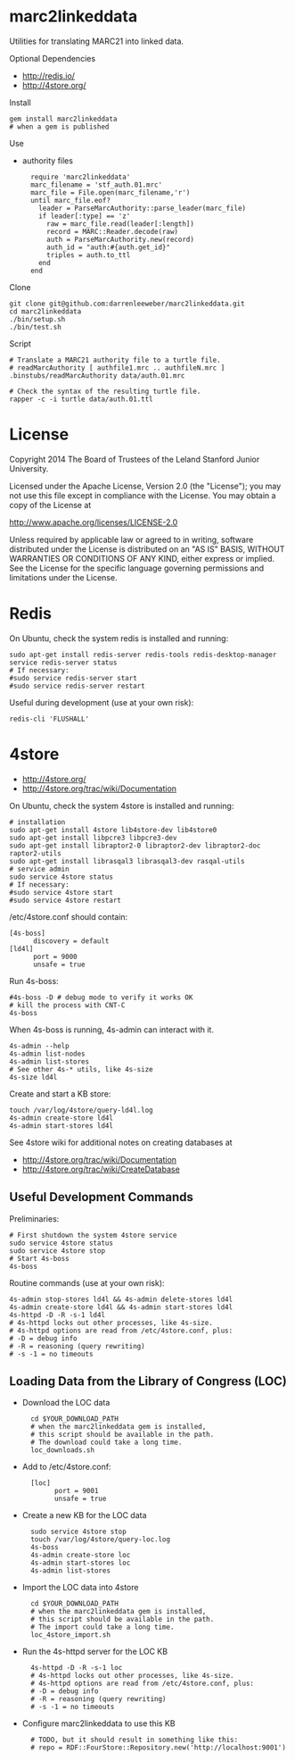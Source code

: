 
marc2linkeddata
===============

Utilities for translating MARC21 into linked data.

Optional Dependencies

  - http://redis.io/
  - http://4store.org/

Install

    gem install marc2linkeddata
    # when a gem is published

Use

- authority files

        require 'marc2linkeddata'
        marc_filename = 'stf_auth.01.mrc'
        marc_file = File.open(marc_filename,'r')
        until marc_file.eof?
          leader = ParseMarcAuthority::parse_leader(marc_file)
          if leader[:type] == 'z'
            raw = marc_file.read(leader[:length])
            record = MARC::Reader.decode(raw)
            auth = ParseMarcAuthority.new(record)
            auth_id = "auth:#{auth.get_id}"
            triples = auth.to_ttl
          end
        end

Clone

    git clone git@github.com:darrenleeweber/marc2linkeddata.git
    cd marc2linkeddata
    ./bin/setup.sh
    ./bin/test.sh

Script

    # Translate a MARC21 authority file to a turtle file.
    # readMarcAuthority [ authfile1.mrc .. authfileN.mrc ]
    .binstubs/readMarcAuthority data/auth.01.mrc

    # Check the syntax of the resulting turtle file.
    rapper -c -i turtle data/auth.01.ttl

# License

Copyright 2014 The Board of Trustees of the Leland Stanford Junior University.

Licensed under the Apache License, Version 2.0 (the "License");
you may not use this file except in compliance with the License.
You may obtain a copy of the License at

http://www.apache.org/licenses/LICENSE-2.0

Unless required by applicable law or agreed to in writing, software
distributed under the License is distributed on an "AS IS" BASIS,
WITHOUT WARRANTIES OR CONDITIONS OF ANY KIND, either express or implied.
See the License for the specific language governing permissions and
limitations under the License.


# Redis

On Ubuntu, check the system redis is installed and running:

    sudo apt-get install redis-server redis-tools redis-desktop-manager
    service redis-server status
    # If necessary:
    #sudo service redis-server start
    #sudo service redis-server restart

Useful during development (use at your own risk):

    redis-cli 'FLUSHALL'

# 4store

 - http://4store.org/
 - http://4store.org/trac/wiki/Documentation

On Ubuntu, check the system 4store is installed and running:

    # installation
    sudo apt-get install 4store lib4store-dev lib4store0
    sudo apt-get install libpcre3 libpcre3-dev
    sudo apt-get install libraptor2-0 libraptor2-dev libraptor2-doc raptor2-utils
    sudo apt-get install librasqal3 librasqal3-dev rasqal-utils
    # service admin
    sudo service 4store status
    # If necessary:
    #sudo service 4store start
    #sudo service 4store restart

/etc/4store.conf should contain:

    [4s-boss]
          discovery = default
    [ld4l]
          port = 9000
          unsafe = true

Run 4s-boss:

    #4s-boss -D # debug mode to verify it works OK
    # kill the process with CNT-C
    4s-boss

When 4s-boss is running, 4s-admin can interact with it.

    4s-admin --help
    4s-admin list-nodes
    4s-admin list-stores
    # See other 4s-* utils, like 4s-size
    4s-size ld4l

Create and start a KB store:

    touch /var/log/4store/query-ld4l.log
    4s-admin create-store ld4l
    4s-admin start-stores ld4l

See 4store wiki for additional notes on creating databases at
 - http://4store.org/trac/wiki/Documentation
 - http://4store.org/trac/wiki/CreateDatabase

## Useful Development Commands

Preliminaries:

    # First shutdown the system 4store service
    sudo service 4store status
    sudo service 4store stop
    # Start 4s-boss
    4s-boss

Routine commands (use at your own risk):

    4s-admin stop-stores ld4l && 4s-admin delete-stores ld4l
    4s-admin create-store ld4l && 4s-admin start-stores ld4l
    4s-httpd -D -R -s-1 ld4l
    # 4s-httpd locks out other processes, like 4s-size.
    # 4s-httpd options are read from /etc/4store.conf, plus:
    # -D = debug info
    # -R = reasoning (query rewriting)
    # -s -1 = no timeouts

## Loading Data from the Library of Congress (LOC)

- Download the LOC data

        cd $YOUR_DOWNLOAD_PATH
        # when the marc2linkeddata gem is installed,
        # this script should be available in the path.
        # The download could take a long time.
        loc_downloads.sh

- Add to /etc/4store.conf:

        [loc]
              port = 9001
              unsafe = true

- Create a new KB for the LOC data

        sudo service 4store stop
        touch /var/log/4store/query-loc.log
        4s-boss
        4s-admin create-store loc
        4s-admin start-stores loc
        4s-admin list-stores

- Import the LOC data into 4store

        cd $YOUR_DOWNLOAD_PATH
        # when the marc2linkeddata gem is installed,
        # this script should be available in the path.
        # The import could take a long time.
        loc_4store_import.sh

- Run the 4s-httpd server for the LOC KB

        4s-httpd -D -R -s-1 loc
        # 4s-httpd locks out other processes, like 4s-size.
        # 4s-httpd options are read from /etc/4store.conf, plus:
        # -D = debug info
        # -R = reasoning (query rewriting)
        # -s -1 = no timeouts

- Configure marc2linkeddata to use this KB

        # TODO, but it should result in something like this:
        # repo = RDF::FourStore::Repository.new('http://localhost:9001')
